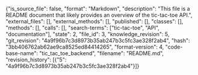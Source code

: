 {"is_source_file": false, "format": "Markdown", "description": "This file is a README document that likely provides an overview of the tic-tac-toe API.", "external_files": [], "external_methods": [], "published": [], "classes": [], "methods": [], "calls": [], "search-terms": ["tic-tac-toe", "API", "documentation"], "state": 2, "file_id": 3, "knowledge_revision": 5, "git_revision": "4a9f96b7c3d8973b35ab247b3c5fc3ae328f2ab4", "hash": "3bb406762ab62ae9ca8525ed84414265", "format-version": 4, "code-base-name": "tic_tac_toe_backend", "filename": "README.md", "revision_history": [{"5": "4a9f96b7c3d8973b35ab247b3c5fc3ae328f2ab4"}]}